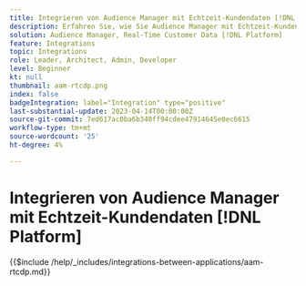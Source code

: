 ```yaml
---
title: Integrieren von Audience Manager mit Echtzeit-Kundendaten [!DNL Platform]
description: Erfahren Sie, wie Sie Audience Manager mit Echtzeit-Kundendaten integrieren. [!DNL Platform].
solution: Audience Manager, Real-Time Customer Data [!DNL Platform]
feature: Integrations
topic: Integrations
role: Leader, Architect, Admin, Developer
level: Beginner
kt: null
thumbnail: aam-rtcdp.png
index: false
badgeIntegration: label="Integration" type="positive"
last-substantial-update: 2023-04-14T00:00:00Z
source-git-commit: 7ed617ac0ba6b340ff94cdee47914645e0ec6615
workflow-type: tm+mt
source-wordcount: '25'
ht-degree: 4%

---
```



# Integrieren von Audience Manager mit Echtzeit-Kundendaten [!DNL Platform]

{{$include /help/_includes/integrations-between-applications/aam-rtcdp.md}}
